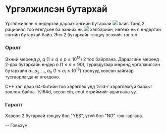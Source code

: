 Үргэлжилсэн бутархай
====================
Үргэлжилсэн $n$ өндөртэй дараах энгийн бутархай ![][1] байг. Танд 2 рационал тоо өгөгдсөн ба эхнийх нь ![][2] хэлбэрийн, нөгөөх нь $n$ өндөртэй энгийн бутархай байв. Энэ 2 бутархайг тэнцүү эсэхийг тогтоо.


### Оролт
Эхний мөрөнд $p$, $q$ ($1 ≤ q ≤ p ≤ 10^{18}$) $2$ тоо байрлана. Дараагийн мөрөнд $2$-дах бутархайн өндөр $n$ ($1 ≤ n ≤ 90$), гуравдугаар мөрөнд үргэлжилсэн бутархайн $a_1, a_2, ... , a_n$ ($1 ≤ a_i ≤ 10^{18}$) тоонууд хоосон зайгаар тусгаарлагдана өгөгдөнө.

C++ хэл дээр 64-битийн тоо хэрэглэх үед %lld-г хэрэглэхгүй байхыг зөвлөж байна.
%I64d, эсвэл cin, cout стриймийг ашиглана уу.

### Гаралт
Хэрвээ 2 бутархай тэнцүү бол "YES", үгүй бол "NO" гэж гаргана.

  [1]: http://espresso.codeforces.com/fa652df9d057138c86d65eb106c6fa09be01b61f.png
  [2]: http://espresso.codeforces.com/cb0172a656698061aefa8eb30b2dbcd1e31f508e.png
  
-- Говьхүү
